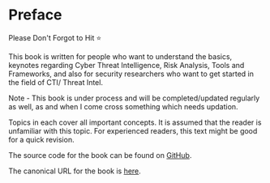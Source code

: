 # Preface

Please Don't Forgot to Hit ⭐

This book is written for people who want to understand the basics, keynotes regarding Cyber Threat Intelligence, Risk Analysis, Tools and Frameworks, and also for security researchers who want to get started in the field of CTI/ Threat Intel.

Note - This book is under process and will be completed/updated regularly as well, as and when I come cross something which needs updation.

Topics in each cover all important concepts. It is assumed that the reader is unfamiliar with this topic. For experienced readers, this text might be good for a quick revision.

The source code for the book can be found on [GitHub](https://github.com/NucleiAv/MalwareHandbook).

The canonical URL for the book is [here](https://nuclei-av.gitbook.io/malware-handbook).
